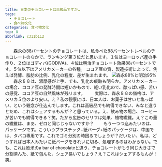 ```yaml
---
title: 日本のチョコレートは高級品ですが…
tags:
  - チョコレート
  - 食べ物文化
categories: 食べ物文化
top: 8
abbrlink: c311b112
---
```

&emsp;&emsp;森永の88パーセントのチョコレートは、私食べた88パーセントレベルのチョコレートのなかで、ランキング第３位だと思います。１位はヨーロッパ産の手作り、２位はゴディバ(GODIVA)、４位は明治チョコレート効果88パーセントです。５位以下はアメリカメーカーの各種。
ココア豆の質、製造技術によって、例えば発酵、脂肪の比例、乳化の程度、差が生まれます。<!--more-->
![森永88%と明治95%](https://lh3.googleusercontent.com/wUmRzYKLSuTWxwXl3MYw3nbb0iN7eijIUUOFCrodhBFErF6Pk4qU8uhwMJtJvvnsJxeZTht7oCUPjWrUHEBuRjDKxoWVpU0uCNGivb5RfLZLRkkzatSGZV_oggQSzpHDRrXRlvukwA=w2400)
&emsp;&emsp;森永８８は、濃厚感が上手、でも、乳化の痕跡も明らか。アメリカメーカーの場合、ココア豆の発酵時間は短いかもので、軽い乳化ので、酸っぱい感、苦いの感覚、ココア豆の自然風味が残リます。
&emsp;&emsp;実際は、森永８８の価格は、アメリカ５位のより安い。え？私の観察には、日本人は、お菓子は甘いと塩っぱい、という観念が仕込んでします。これは高級品でも納得できない、みなと違うとだめ、これはシェアするもんが？と思っている。え、飲み物の場合、コーヒーが苦いでも納得できる？笑。たから広告のセリフは効果、植物繊維。え？この量の繊維は、まあ、ゼロと同じじゃないですか？
&emsp;&emsp;もう一つつ込みたいのは、パッケージです。こういうプラスチック+紙バーグ+紙のパッケージは、中国では、タバコ専用です。これでゴミ分別の時困るでしょうが？だいたい、私は、どうすれば日本人みたいに紙バーグをきれいに切る、処理するのはわからない。でも、これは欧米のa bar of chocolateと違う、チョコレートがもう同じ大きさで分割済んた、紙で包んた、シェア易いでしょう？え？これはシェアするもんが！笑。